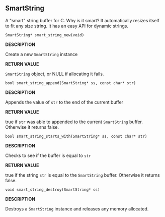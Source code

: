 ## SmartString
A "smart" string buffer for C. Why is it smart? It automatically resizes itself to fit any size string. It has an easy API for dynamic strings.

`SmartString* smart_string_new(void)`

**DESCRIPTION**

Create a new `SmartString` instance

**RETURN VALUE**

`SmartString` object, or NULL if allocating it fails.

`bool smart_string_append(SmartString* ss, const char* str)`

**DESCRIPTION**

Appends the value of `str` to the end of the current buffer

**RETURN VALUE**

true if `str` was able to appended to the current `SmartString` buffer. Otherwise it returns false.

`bool smart_string_starts_with(SmartString* ss, const char* str)`

**DESCRIPTION**

Checks to see if the buffer is equal to `str`

**RETURN VALUE**

true if the string `str` is equal to the `SmartString` buffer. Otherwise it returns false.

`void smart_string_destroy(SmartString* ss)`

**DESCRIPTION**

Destroys a `SmartString` instance and releases any memory allocated.
